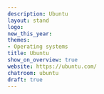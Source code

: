 ```yaml
---
description: Ubuntu
layout: stand
logo: 
new_this_year: 
themes:
- Operating systems
title: Ubuntu
show_on_overview: true
website: https://ubuntu.com/
chatroom: ubuntu
draft: true
---
```

